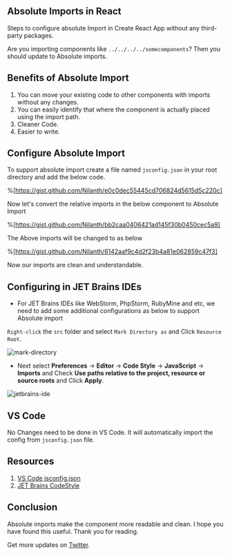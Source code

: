 ## Absolute Imports in React

Steps to configure absolute Import in Create React App without any third-party packages.

Are you importing components like `../../../../somecomponents`? Then you should update to Absolute imports. 

## Benefits of Absolute Import

1. You can move your existing code to other components with imports without any changes.
2. You can easily identify that where the component is actually placed using the import path.
3. Cleaner Code.
4. Easier to write.

## Configure Absolute Import

To support absolute import create a file named `jsconfig.json` in your root directory and add the below code. 

%[https://gist.github.com/Nilanth/e0c0dec55445cd706824d5615d5c220c]

Now let's convert the relative imports in the below component to Absolute Import

%[https://gist.github.com/Nilanth/bb2caa0406421ad145f30b0450cec5a9]

The Above imports will be changed to as below

%[https://gist.github.com/Nilanth/6142aaf9c4d2f23b4a81e062859c47f3]

Now our imports are clean and understandable. 


## Configuring in JET Brains IDEs

* For JET Brains IDEs like WebStorm, PhpStorm, RubyMine and etc, we need to add some additional configurations as below to support Absolute import

`Right-click` the `src` folder and select `Mark Directory as` and Click `Resource Root`.


![mark-directory](https://cdn.hashnode.com/res/hashnode/image/upload/v1628416169573/iF9hxF0EB.png)

* Next select **Preferences** -> **Editor** -> **Code Style** -> **JavaScript** -> **Imports** and Check **Use paths relative to the project, resource or source roots** and Click **Apply**.

![jetbrains-ide](https://cdn.hashnode.com/res/hashnode/image/upload/v1628416195808/gOb1SZGan.png)

## VS Code

No Changes need to be done in VS Code. It will automatically import the config from `jsconfig.json` file.

## Resources

1. [VS Code jsconfig.json](https://code.visualstudio.com/docs/languages/jsconfig)
2. [JET Brains CodeStyle](https://www.jetbrains.com/help/idea/settings-code-style-javascript.html#ws_js_settings_editor_code_style_imports_tab)

## Conclusion

Absolute imports make the component more readable and clean. I hope you have found this useful. Thank you for reading.

Get more updates on [Twitter](https://twitter.com/Nilanth).